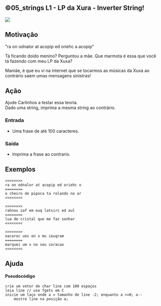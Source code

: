 ## ©05_strings L1 - LP da Xura - Inverter String!


![](__capa.jpg)

## Motivação

"ra on odnalor at acopip ed oriehc a acopip"

Tá ficando doido menino? Perguntou a mãe. Que marmota é essa que você tá fazendo com meu LP da Xuxa?

Mamãe, é que eu ví na internet que se tocarmos as músicas da Xuxa ao contrário saem umas mensagens sinistras!

## Ação

Ajude Carlinhos a testar essa teoria.  
Dado uma string, imprima a mesma string ao contrário.

### Entrada

*   Uma frase de até 100 caracteres.

### Saída

*   Imprima a frase ao contrario.

## Exemplos

```
>>>>>>>>
ra on odnalor at acopip ed oriehc o
========
o cheiro de pipoca ta rolando no ar
<<<<<<<<

>>>>>>>>
rahnos zaf em euq latsirc ed aul
========
lua de cristal que me faz sonhar
<<<<<<<<

>>>>>>>>
oacaroc ues on x mu ieuqram
========
marquei um x no seu coracao
<<<<<<<<
```
## Ajuda
#### Pseudocódigo
```
crie um vetor de char line com 100 espaços
leia line // use fgets em C
inicie um laço onde a = tamanho de line -2; enquanto a >=0; a--
    mostre line na posição a;
```
#